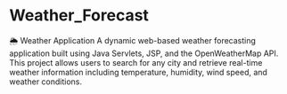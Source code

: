 # Weather_Forecast
🌦️ Weather Application A dynamic web-based weather forecasting application built using Java Servlets, JSP, and the OpenWeatherMap API. This project allows users to search for any city and retrieve real-time weather information including temperature, humidity, wind speed, and weather conditions.
